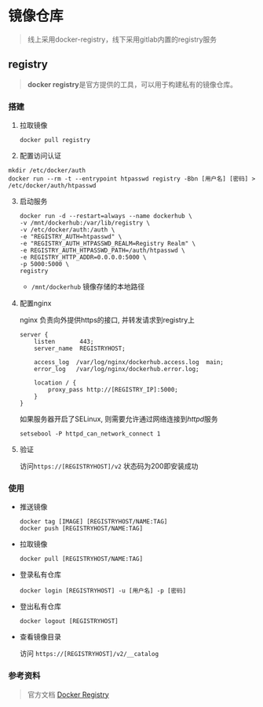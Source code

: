 # 镜像仓库

>  线上采用docker-registry，线下采用gitlab内置的registry服务

## registry

> **docker registry**是官方提供的工具，可以用于构建私有的镜像仓库。

### 搭建

1. 拉取镜像

   ```shell
   docker pull registry
   ```

2. 配置访问认证

  ```shell
  mkdir /etc/docker/auth
  docker run --rm -t --entrypoint htpasswd registry -Bbn [用户名] [密码] > /etc/docker/auth/htpasswd
  ```

3. 启动服务

   ```shell
   docker run -d --restart=always --name dockerhub \
   -v /mnt/dockerhub:/var/lib/registry \
   -v /etc/docker/auth:/auth \
   -e "REGISTRY_AUTH=htpasswd" \
   -e "REGISTRY_AUTH_HTPASSWD_REALM=Registry Realm" \
   -e REGISTRY_AUTH_HTPASSWD_PATH=/auth/htpasswd \
   -e REGISTRY_HTTP_ADDR=0.0.0.0:5000 \
   -p 5000:5000 \
   registry
   ```

   - `/mnt/dockerhub`  镜像存储的本地路径

4. 配置nginx

   nginx 负责向外提供https的接口, 并转发请求到registry上

   ```nginx
   server {
       listen       443;
       server_name  REGISTRYHOST;

       access_log  /var/log/nginx/dockerhub.access.log  main;
       error_log   /var/log/nginx/dockerhub.error.log;

       location / {
           proxy_pass http://[REGISTRY_IP]:5000;
       }
   }
   ```

   如果服务器开启了SELinux, 则需要允许通过网络连接到*httpd*服务

   ```shell
   setsebool -P httpd_can_network_connect 1
   ```

5. 验证

   访问`https://[REGISTRYHOST]/v2`  状态码为200即安装成功

### 使用

- 推送镜像

  ```shell
  docker tag [IMAGE] [REGISTRYHOST/NAME:TAG]
  docker push [REGISTRYHOST/NAME:TAG]
  ```

- 拉取镜像

  ```shell
  docker pull [REGISTRYHOST/NAME:TAG]
  ```

- 登录私有仓库

  ```shell
  docker login [REGISTRYHOST] -u [用户名] -p [密码]
  ```

- 登出私有仓库

  ```shell
  docker logout [REGISTRYHOST]
  ```

- 查看镜像目录

  访问 `https://[REGISTRYHOST]/v2/__catalog`

### 参考资料

> 官方文档 [Docker Registry](https://docs.docker.com/registry/)